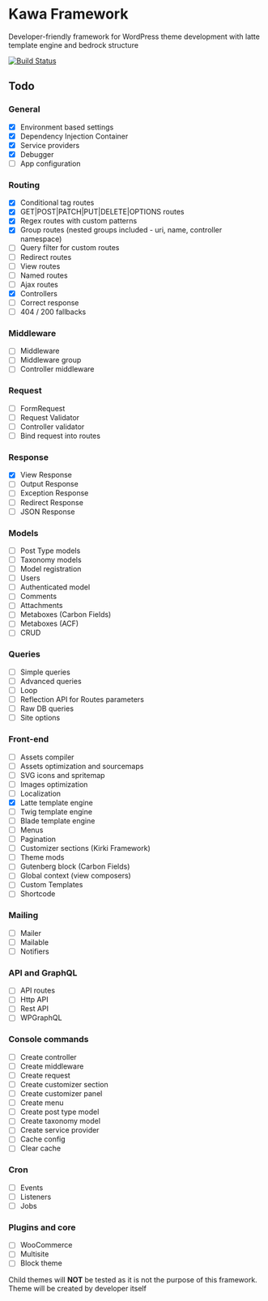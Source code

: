 # Kawa Framework

Developer-friendly framework for WordPress theme development with latte template engine and bedrock structure

[![Build Status](https://app.travis-ci.com/czernika/kawa.svg?token=dnoAxtq1npfjzQ8rFLq7&branch=master)](https://app.travis-ci.com/czernika/kawa)

## Todo

### General

- [x] Environment based settings
- [x] Dependency Injection Container
- [x] Service providers
- [x] Debugger
- [ ] App configuration

### Routing

- [x] Conditional tag routes
- [x] GET|POST|PATCH|PUT|DELETE|OPTIONS routes
- [x] Regex routes with custom patterns
- [x] Group routes (nested groups included - uri, name, controller namespace)
- [ ] Query filter for custom routes
- [ ] Redirect routes
- [ ] View routes
- [ ] Named routes
- [ ] Ajax routes
- [x] Controllers
- [ ] Correct response
- [ ] 404 / 200 fallbacks

### Middleware

- [ ] Middleware
- [ ] Middleware group
- [ ] Controller middleware

### Request

- [ ] FormRequest
- [ ] Request Validator
- [ ] Controller validator
- [ ] Bind request into routes

### Response

- [x] View Response
- [ ] Output Response
- [ ] Exception Response
- [ ] Redirect Response
- [ ] JSON Response

### Models

- [ ] Post Type models
- [ ] Taxonomy models
- [ ] Model registration
- [ ] Users
- [ ] Authenticated model
- [ ] Comments
- [ ] Attachments
- [ ] Metaboxes (Carbon Fields)
- [ ] Metaboxes (ACF)
- [ ] CRUD

### Queries

- [ ] Simple queries
- [ ] Advanced queries
- [ ] Loop
- [ ] Reflection API for Routes parameters
- [ ] Raw DB queries
- [ ] Site options

### Front-end

- [ ] Assets compiler
- [ ] Assets optimization and sourcemaps
- [ ] SVG icons and spritemap
- [ ] Images optimization
- [ ] Localization
- [x] Latte template engine
- [ ] Twig template engine
- [ ] Blade template engine
- [ ] Menus
- [ ] Pagination
- [ ] Customizer sections (Kirki Framework)
- [ ] Theme mods
- [ ] Gutenberg block (Carbon Fields)
- [ ] Global context (view composers)
- [ ] Custom Templates
- [ ] Shortcode

### Mailing

- [ ] Mailer
- [ ] Mailable
- [ ] Notifiers

### API and GraphQL

- [ ] API routes
- [ ] Http API
- [ ] Rest API
- [ ] WPGraphQL

### Console commands

- [ ] Create controller
- [ ] Create middleware
- [ ] Create request
- [ ] Create customizer section
- [ ] Create customizer panel
- [ ] Create menu
- [ ] Create post type model
- [ ] Create taxonomy model
- [ ] Create service provider
- [ ] Cache config
- [ ] Clear cache

### Cron

- [ ] Events
- [ ] Listeners
- [ ] Jobs

### Plugins and core

- [ ] WooCommerce
- [ ] Multisite
- [ ] Block theme

Child themes will **NOT** be tested as it is not the purpose of this framework. Theme will be created by developer itself